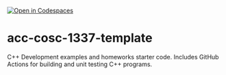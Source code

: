 [![Open in Codespaces](https://classroom.github.com/assets/launch-codespace-f4981d0f882b2a3f0472912d15f9806d57e124e0fc890972558857b51b24a6f9.svg)](https://classroom.github.com/open-in-codespaces?assignment_repo_id=9803920)
# acc-cosc-1337-template
C++ Development examples and homeworks starter code.  Includes GitHub Actions for building and unit testing C++ programs.
